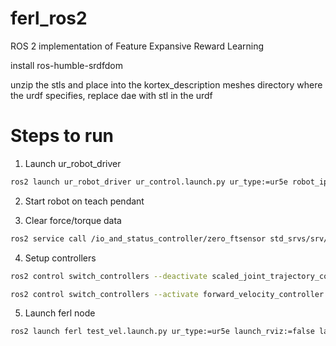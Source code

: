 # ferl_ros2
ROS 2 implementation of Feature Expansive Reward Learning

install ros-humble-srdfdom

unzip the stls and place into the kortex_description meshes directory where the urdf specifies, replace dae with stl in the urdf

# Steps to run
1. Launch ur_robot_driver
```bash 
ros2 launch ur_robot_driver ur_control.launch.py ur_type:=ur5e robot_ip:=192.168.1.5 launch_rviz:=true
```

2. Start robot on teach pendant

3. Clear force/torque data
```bash
ros2 service call /io_and_status_controller/zero_ftsensor std_srvs/srv/Trigger
```

4. Setup controllers
```bash
ros2 control switch_controllers --deactivate scaled_joint_trajectory_controller
```
```bash
ros2 control switch_controllers --activate forward_velocity_controller
```

5. Launch ferl node
```bash
ros2 launch ferl test_vel.launch.py ur_type:=ur5e launch_rviz:=false launch_servo:=true
```
